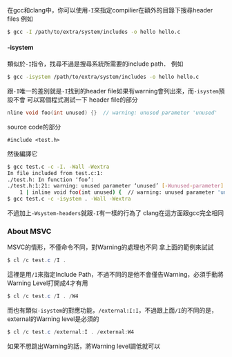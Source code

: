 在gcc和clang中，你可以使用`-I`來指定compilier在額外的目錄下搜尋header files
例如
``` bash
$ gcc -I /path/to/extra/system/includes -o hello hello.c
```
#### -isystem
類似於`-I`指令，找尋不過是搜尋系統所需要的include path．
例如
``` bash
$ gcc -isystem /path/to/extra/system/includes -o hello hello.c
```
跟`-I`唯一的差別就是`-I`找到的header file如果有warning會列出來，而`-isystem`預設不會
可以寫個程式測試一下
header file的部分
``` c
nline void foo(int unused) {}  // warning: unused parameter 'unused'
```
source code的部分
``` 
#include <test.h>
```
然後編譯它
``` bash
$ gcc test.c -c -I. -Wall -Wextra
In file included from test.c:1:
./test.h: In function ‘foo’:
./test.h:1:21: warning: unused parameter ‘unused’ [-Wunused-parameter]
    1 | inline void foo(int unused) {  // warning: unused parameter 'unused'
$ gcc test.c -c -isystem . -Wall -Wextra
```
不過加上`-Wsystem-headers`就跟`-I`有一樣的行為了
clang在這方面跟gcc完全相同

### About MSVC
MSVC的情形，不僅命令不同，對Warning的處理也不同
拿上面的範例來試試
``` powershell
$ cl /c test.c /I .
```
這裡是用`/I`來指定Include Path，不過不同的是他不會僅告Warning，必須手動將Warning Level打開成4才有用
``` powershell
$ cl /c test.c /I . /W4
```
而也有類似`-isystem`的對應功能，`/external:I:I`，不過跟上面`/I`的不同的是，external的Warning level是必須的
``` powershell
$ cl /c test.c /external:I . /external:W4
```
如果不想跳出Warning的話，將Warning level調低就可以


